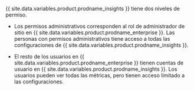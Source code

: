 {{ site.data.variables.product.prodname_insights }} tiene dos niveles de permiso.

- Los permisos administrativos corresponden al rol de administrador de sitio en {{ site.data.variables.product.prodname_enterprise }}. Las personas con permisos administrativos tiene acceso a todas las configuraciones de {{ site.data.variables.product.prodname_insights }}.

- El resto de los usuarios en {{ site.data.variables.product.prodname_enterprise }} tienen cuentas de usuario en {{ site.data.variables.product.prodname_insights }}. Los usuarios pueden ver todas las métricas, pero tienen acceso limitado a las configuraciones.
